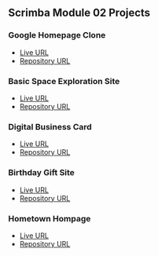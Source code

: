 ## Scrimba Module 02 Projects

### Google Homepage Clone

- [Live URL]()
- [Repository URL]()

### Basic Space Exploration Site

- [Live URL]()
- [Repository URL]()

### Digital Business Card

- [Live URL]()
- [Repository URL]()

### Birthday Gift Site

- [Live URL]()
- [Repository URL]()

### Hometown Hompage

- [Live URL]()
- [Repository URL]()